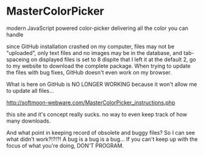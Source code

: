 MasterColorPicker
=================

modern JavaScript powered color-picker delivering all the color you can handle

since GitHub installation crashed on my computer, 
files may not be "uploaded", 
only text files and no images may be in the database,
and tab-spaceing on displayed files is set to 8 dispite that I left it at the default 2,
go to my website to download the complete package.
When trying to update the files with bug fixes, GitHub doesn't even work on my browser.


What is here on GitHub is NO LONGER WORKING because it won't allow me to update all files...


http://softmoon-webware.com/MasterColorPicker_instructions.php


this site and it's concept really sucks.
no way to even keep track of how many downloads.

And what point in keeping record of obsolete and buggy files?
So I can see what didn't work?!?!?!  A bug is a bug is a bug...
If you can't keep up with the focus of what you're doing, DON'T PROGRAM.
